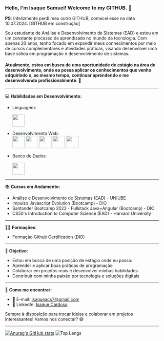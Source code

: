 ### Hello, I'm Isaque Samuel! Welcome to my GITHUB. 👋

**PS**: Infelizmente perdi meu outro GITHUB, comecei esse na data 10.07.2024. [GITHUB em construção]

Sou estudante de Análise e Desenvolvimento de Sistemas (EAD) e estou em um constante processo de aprendizado no mundo da tecnologia. Com apenas 20 anos, tenho focado em expandir meus conhecimentos por meio de cursos complementares e atividades práticas, visando desenvolver uma base sólida em programação e desenvolvimento de sistemas.

#### Atualmente, estou em busca de uma oportunidade de estágio na área de desenvolvimento, onde eu possa aplicar os conhecimentos que venho adquirindo e, ao mesmo tempo, continuar aprendendo e me desenvolvendo profissionalmente. 🚀
---
💻 **Habilidades em Desenvolvimento:**
- Linguagem: 
    
    <img src="https://cdn.jsdelivr.net/gh/devicons/devicon@latest/icons/javascript/javascript-original.svg" style="height: 40px"/>

- Desenvolvimento Web:   
    <img src="https://cdn.jsdelivr.net/gh/devicons/devicon@latest/icons/html5/html5-original.svg" style="height: 40px"/>
    <img src="https://cdn.jsdelivr.net/gh/devicons/devicon@latest/icons/css3/css3-original.svg" style="height: 40px"/>
    <img src="https://cdn.jsdelivr.net/gh/devicons/devicon@latest/icons/react/react-original.svg" style="height: 40px"/>
    <img src="https://cdn.jsdelivr.net/gh/devicons/devicon@latest/icons/nodejs/nodejs-original.svg" style="height: 40px"/> 
    <img src="https://cdn.jsdelivr.net/gh/devicons/devicon@latest/icons/java/java-original.svg" style="height: 40px"/>
          
- Banco de Dados: 
        
    <img src="https://cdn.jsdelivr.net/gh/devicons/devicon@latest/icons/azuresqldatabase/azuresqldatabase-original.svg" style="height: 40px"/>
          
---
📚 **Cursos em Andamento:**
- Análise e Desenvolvimento de Sistemas (EAD) - UNIUBE 
- Impulso Javascript Evolution (Bootcamp) - DIO
- Santander Bootcamp 2023 - Fullstack Java+Angular (Bootcamp) - DIO
- CS50's Introduction to Computer Science (EAD) - Harvard University 
---
👨‍🎓 **Formações:**
- Formação Github Certification (DIO)
          
---
🎯 **Objetivo:**
- Estou em busca de uma posição de estágio onde eu possa:
- Aprender e aplicar boas práticas de programação
- Colaborar em projetos reais e desenvolver minhas habilidades
- Contribuir com minha paixão por tecnologia e soluções digitais
---
🚀 **Como me encontrar:**
- 📧 E-mail: isaqueacs7@gmail.com
- 💼 LinkedIn: [Isaque Cardoso](www.linkedin.com/in/isaque-cardoso-628881250)

Sempre à disposição para trocar ideias e colaborar em projetos interessantes! Vamos nos conectar? 😄

---
[![Anurag's GitHub stats](https://github-readme-stats.vercel.app/api?username=devIsaque03)](https://github.com/anuraghazra/github-readme-stats)
![Top Langs](https://github-readme-stats.vercel.app/api/top-langs/?username=devIsaque03&layout=compact&width=500&height=400)